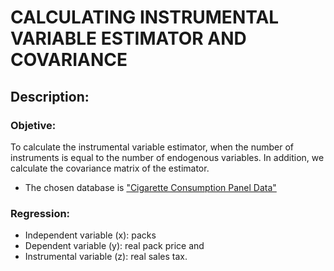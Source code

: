 # CALCULATING INSTRUMENTAL VARIABLE ESTIMATOR AND COVARIANCE

## Description: 
### Objetive: 
To calculate the instrumental variable estimator, when the number of instruments is equal to the number of endogenous variables. In addition, we calculate the covariance matrix of the estimator.
* The chosen database is ["Cigarette Consumption Panel Data" ](https://www.rdocumentation.org/packages/AER/versions/1.2-9/topics/CigarettesSW)
### Regression: 
* Independent variable (x): packs
* Dependent variable (y): real pack price and 
* Instrumental variable (z): real sales tax. 
